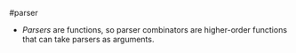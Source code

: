 #parser

- *Parsers* are functions, so parser combinators are higher-order functions that can take parsers as arguments.
